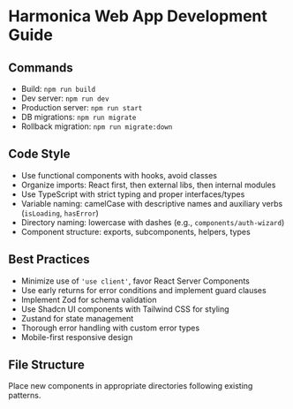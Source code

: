 # Harmonica Web App Development Guide

## Commands
- Build: `npm run build`
- Dev server: `npm run dev`
- Production server: `npm run start`
- DB migrations: `npm run migrate`
- Rollback migration: `npm run migrate:down`

## Code Style
- Use functional components with hooks, avoid classes
- Organize imports: React first, then external libs, then internal modules
- Use TypeScript with strict typing and proper interfaces/types
- Variable naming: camelCase with descriptive names and auxiliary verbs (`isLoading`, `hasError`)
- Directory naming: lowercase with dashes (e.g., `components/auth-wizard`)
- Component structure: exports, subcomponents, helpers, types

## Best Practices
- Minimize use of `'use client'`, favor React Server Components
- Use early returns for error conditions and implement guard clauses
- Implement Zod for schema validation
- Use Shadcn UI components with Tailwind CSS for styling
- Zustand for state management
- Thorough error handling with custom error types
- Mobile-first responsive design

## File Structure
Place new components in appropriate directories following existing patterns.
